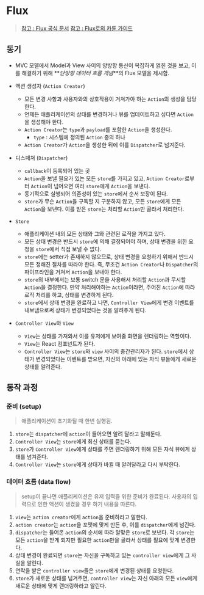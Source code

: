# Flux

> [참고 : Flux 공식 문서](https://haruair.github.io/flux/docs/overview.html)
> [참고 : Flux로의 카툰 가이드](https://bestalign.github.io/translation/cartoon-guide-to-flux/)

## 동기

- MVC 모델에서 Model과 View 사이의 양방향 통신이 복잡하게 얽힌 것을 보고, 이를 해결하기 위해 **_단방향 데이터 흐름 개념_**의 Flux 모델을 제시함.

- 액션 생성자 (`Action Creator`)
  - 모든 변경 사항과 사용자와의 상호작용이 거쳐가야 하는 `Action`의 생성을 담당한다.
  - 언제든 애플리케이션의 상태를 변경하거나 뷰를 업데이트하고 싶다면 `Action`을 생성해야 한다.
  - `Action Creator`는 `type`과 `payload`를 포함한 `Action`을 생성한다.
    - `type` : 시스템에 정의된 `Action` 중의 하나
  - `Action Creator`가 `Action`을 생성한 뒤에 이를 `Dispatcher`로 넘겨준다.
- 디스패쳐 (`Dispatcher`)
  - `callback`이 등록되어 있는 곳
  - `Action`을 보낼 필요가 있는 모든 `store`를 가지고 있고, `Action Creator`로부터 `Action`이 넘어오면 여러 `store`에게 `Action`을 보낸다.
  - 동기적으로 실행되어 의존성이 있는 `store`에서 순서 보장이 된다.
  - `store`가 무슨 `Action`을 구독할 지 구분하지 않고, 모든 `store`에게 모든 `Action`을 보낸다. 이를 받은 `store`는 처리할 `Action`만 골라서 처리한다.
- `Store`
  - 애플리케이션 내의 모든 상태와 그와 관련된 로직을 가지고 있다.
  - 모든 상태 변경은 반드시 `store`에 의해 결정되어야 하며, 상태 변경을 위한 요청을 `store`에서 직접 보낼 수 없다.
  - `store`에는 setter가 존재하지 않으므로, 상태 변경을 요청하기 위해서 반드시 모든 정해진 절차를 따라야 한다. 즉, 무조건 `Action Creator`나 `Dispatcher`의 파이프라인을 거쳐서 `Action`을 보내야 한다.
  - `store`의 내부에서는 보통 switch 문을 사용해서 처리할 `Action`과 무시할 `Action`을 결정한다. 만약 처리해야하는 `Action`이라면, 주어진 `Action`에 따라 로직 처리를 하고, 상태를 변경하게 된다.
  - `store`에서 상태 변경을 완료하고 나면, `Controller View`에게 변경 이벤트를 내보냄으로써 상태가 변경되었다는 것을 알려주게 된다.
- `Controller View`와 `View`
  - `View`는 상태를 가져와서 이를 유저에게 보여줄 화면을 렌더링하는 역할이다.
  - `View`는 React 컴포넌트가 된다.
  - `Controller View`는 `store`와 `view` 사이의 중간관리자가 된다. `store`에서 상태가 변경되었다는 이벤트를 받으면, 자신의 아래에 있는 자식 뷰들에게 새로운 상태를 알려준다.

## 동작 과정

### 준비 (setup)

> 애플리케이션이 초기화될 때 한번 실행됨.

1. `store`는 `dispatcher`에 `action`이 들어오면 알려 달라고 말해둔다.
2. `Controller View`는 `store`에게 최신 상태를 묻는다.
3. `store`가 `Controller View`에게 상태를 주면 렌더링하기 위해 모든 자식 뷰에게 상태를 넘겨준다.
4. `Controller View`는 `store`에게 상태가 바뀔 때 알려달라고 다시 부탁한다.

### 데이터 흐름 (data flow)

> setup이 끝나면 애플리케이션은 유저 입력을 위한 준비가 완료된다. 사용자의 입력으로 인한 액션이 생겼을 경우 하기 내용을 따른다.

1. `view`는 `action creator`에게 `action`을 준비하라고 말한다.
2. `action creator`는 `action`을 포맷에 맞게 만든 후, 이를 `dispatcher`에게 넘긴다.
3. `dispatcher`는 들어온 `action`의 순서에 따라 알맞은 `store`로 보낸다. 각 `store`는 모든 `action`을 받게 되지만 필요한 `action`만을 골라서 상태를 필요에 맞게 변경한다.
4. 상태 변경이 완료되면 `store`는 자신을 구독하고 있는 `controller view`에게 그 사실을 알린다.
5. 연락을 받은 `controller view`들은 `store`에게 변경된 상태를 요청한다.
6. `store`가 새로운 상태를 넘겨주면, `controller view`는 자신 아래의 모든 `view`에게 새로운 상태에 맞게 랜더링하라고 알린다.
